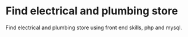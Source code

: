 # Find electrical and plumbing store
 Find electrical and plumbing store using front end skills, php and mysql.
